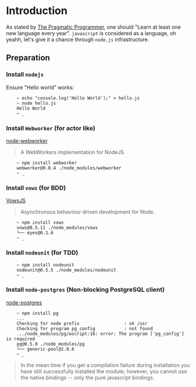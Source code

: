 # Introduction

As stated by [The Pragmatic Programmer](http://pragprog.com/refer/pragpub24/titles/tpp/the-pragmatic-programmer), 
one should "Learn at least one new language every year". `javascript` is considered as a language, oh yeahh, let's
give it a chance through `node.js` infrastructure.

## Preparation

### Install `nodejs`
 
Ensure "Hello world" works:

```shell
    ~ echo "console.log('Hello World');" > hello.js
    ~ node hello.js
    Hello World
    ~ _
```

### Install `Webworker` (for actor like)
  
[node-webworker](https://github.com/pgriess/node-webworker)

> A WebWorkers implementation for NodeJS


```shell
    ~ npm install webworker
    webworker@0.8.4 ./node_modules/webworker
    ~ _
```

### Install `vows` (for BDD)
  
[VowsJS](http://vowsjs.org/)

> Asynchronous behaviour driven development for Node.
  
```shell
    ~ npm install vows
    vows@0.5.11 ./node_modules/vows 
    └── eyes@0.1.6
    ~ _
```

### Install `nodeunit` (for TDD)

```shell
    ~ npm install nodeunit
    nodeunit@0.5.5 ./node_modules/nodeunit 
    ~ _ 
```

### Install `node-postgres` (Non-blocking PostgreSQL client)

[node-postgres](https://github.com/brianc/node-postgres)

```shell
    ~ npm install pg
    ...
    Checking for node prefix                 : ok /usr 
    Checking for program pg_config           : not found 
    .../node_modules/pg/wscript:16: error: The program ['pg_config'] is required
    pg@0.5.8 ./node_modules/pg 
    └── generic-pool@1.0.6
    ~ _
```

  > In the mean time if you get a compilation failure during installation you
  > have still successfully installed the module; however, you cannot use the
  > native bindings -- only the pure javascript bindings.